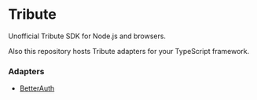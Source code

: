 # Tribute

Unofficial Tribute SDK for Node.js and browsers.

Also this repository hosts Tribute adapters for your TypeScript framework.

### Adapters

- [BetterAuth](./packages/tribute-better-auth)
